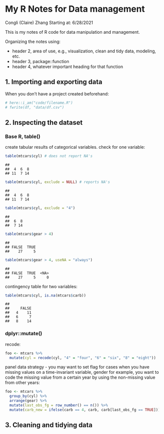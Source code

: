My R Notes for Data management
================
Congli (Claire) Zhang
Starting at: 6/28/2021

This is my notes of R code for data manipulation and management.

Organizing the notes using:

-   header 2, area of use, e.g., visualization, clean and tidy data,
    modeling, etc.
-   header 3, package::function
-   header 4, whatever important heading for that function

## 1. Importing and exporting data

When you don’t have a project created beforehand:

``` r
# here::i_am("code/filename.R")
# fwrite(df, "data/df.csv")
```

## 2. Inspecting the dataset

### Base R, table()

create tabular results of categorical variables. check for one variable:

``` r
table(mtcars$cyl) # does not report NA's
```

    ## 
    ##  4  6  8 
    ## 11  7 14

``` r
table(mtcars$cyl, exclude = NULL) # reports NA's
```

    ## 
    ##  4  6  8 
    ## 11  7 14

``` r
table(mtcars$cyl, exclude = "4")
```

    ## 
    ##  6  8 
    ##  7 14

``` r
table(mtcars$gear > 4)
```

    ## 
    ## FALSE  TRUE 
    ##    27     5

``` r
table(mtcars$gear > 4, useNA = "always")
```

    ## 
    ## FALSE  TRUE  <NA> 
    ##    27     5     0

contingency table for two variables:

``` r
table(mtcars$cyl, is.na(mtcars$carb))
```

    ##    
    ##     FALSE
    ##   4    11
    ##   6     7
    ##   8    14

### dplyr::mutate()

recode:

``` r
foo <- mtcars %>% 
  mutate(cyl = recode(cyl, "4" = "four", "6" = "six", "8" = "eight"))
```

panel data strategy - you may want to set flag for cases when you have
missing values on a time-invariant variable, gender for example, you
want to code the missing value from a certain year by using the
non-missing value from other years:

``` r
foo <- mtcars %>%
  group_by(cyl) %>% 
  arrange(gear) %>% 
  mutate(last_obs_fg = row_number() == n()) %>% 
  mutate(carb_new = ifelse(carb == 4, carb, carb[last_obs_fg == TRUE]))
```

## 3. Cleaning and tidying data
